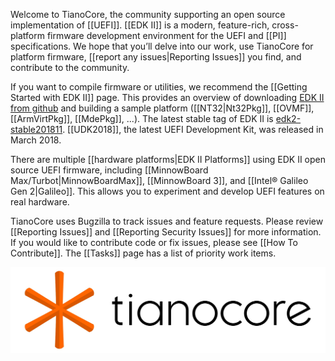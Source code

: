 Welcome to TianoCore, the community supporting an open source implementation of [[UEFI]]. [[EDK II]] is a modern, feature-rich, cross-platform firmware development environment for the UEFI and [[PI]] specifications. We hope that you’ll delve into our work, use TianoCore for platform firmware, [[report any issues|Reporting Issues]] you find, and contribute to the community.

If you want to compile firmware or utilities, we recommend the [[Getting Started with EDK II]] page. This provides an overview of downloading [EDK II from github](https://github.com/tianocore/edk2) and building a sample platform ([[NT32|Nt32Pkg]], [[OVMF]], [[ArmVirtPkg]], [[MdePkg]], ...). The latest stable tag of EDK II is [edk2-stable201811](https://github.com/tianocore/edk2/releases/tag/edk2-stable201811). [[UDK2018]], the latest UEFI Development Kit, was released in March 2018.

There are multiple [[hardware platforms|EDK II Platforms]] using EDK II open source UEFI firmware, including [[MinnowBoard Max/Turbot|MinnowBoardMax]], [[MinnowBoard 3]], and [[Intel® Galileo Gen 2|Galileo]]. This allows you to experiment and develop UEFI features on real hardware.

TianoCore uses Bugzilla to track issues and feature requests. Please review [[Reporting Issues]] and [[Reporting Security Issues]] for more information. If you would like to contribute code or fix issues, please see [[How To Contribute]]. The [[Tasks]] page has a list of priority work items. 

[<img src="https://github.com/tianocore/tianocore.github.io/blob/master/images/tianocore_logo_text_whitebkg.jpg"/>](http://www.tianocore.org)
